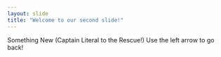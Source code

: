 ```yaml
---
layout: slide
title: "Welcome to our second slide!"
---
```

Something New (Captain Literal to the Rescue!)
Use the left arrow to go back! 
